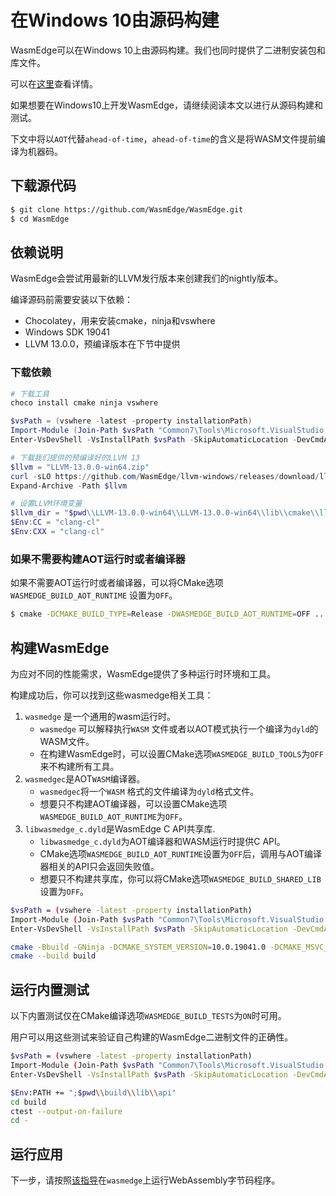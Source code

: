 # 在Windows 10由源码构建

WasmEdge可以在Windows 10上由源码构建。我们也同时提供了二进制安装包和库文件。

可以在[这里](https://github.com/WasmEdge/WasmEdge/blob/master/.github/workflows/build.yml#L266-L322)查看详情。

如果想要在Windows10上开发WasmEdge，请继续阅读本文以进行从源码构建和测试。

下文中将以`AOT`代替`ahead-of-time`，`ahead-of-time`的含义是将WASM文件提前编译为机器码。

## 下载源代码

```bash
$ git clone https://github.com/WasmEdge/WasmEdge.git
$ cd WasmEdge
```

## 依赖说明

WasmEdge会尝试用最新的LLVM发行版本来创建我们的nightly版本。

编译源码前需要安装以下依赖：

- Chocolatey，用来安装cmake，ninja和vswhere
- Windows SDK 19041
- LLVM 13.0.0，预编译版本在下节中提供

### 下载依赖

```powershell
# 下载工具
choco install cmake ninja vswhere

$vsPath = (vswhere -latest -property installationPath)
Import-Module (Join-Path $vsPath "Common7\Tools\Microsoft.VisualStudio.DevShell.dll")
Enter-VsDevShell -VsInstallPath $vsPath -SkipAutomaticLocation -DevCmdArguments "-arch=x64 -host_arch=x64 -winsdk=10.0.19041.0"

# 下载我们提供的预编译好的LLVM 13
$llvm = "LLVM-13.0.0-win64.zip"
curl -sLO https://github.com/WasmEdge/llvm-windows/releases/download/llvmorg-13.0.0/LLVM-13.0.0-win64.zip -o $llvm
Expand-Archive -Path $llvm

# 设置LLVM环境变量
$llvm_dir = "$pwd\\LLVM-13.0.0-win64\\LLVM-13.0.0-win64\\lib\\cmake\\llvm"
$Env:CC = "clang-cl"
$Env:CXX = "clang-cl"
```

### 如果不需要构建AOT运行时或者编译器

如果不需要AOT运行时或者编译器，可以将CMake选项`WASMEDGE_BUILD_AOT_RUNTIME` 设置为`OFF`。

```bash
$ cmake -DCMAKE_BUILD_TYPE=Release -DWASMEDGE_BUILD_AOT_RUNTIME=OFF ..
```

## 构建WasmEdge

为应对不同的性能需求，WasmEdge提供了多种运行时环境和工具。

构建成功后，你可以找到这些wasmedge相关工具：

1. `wasmedge` 是一个通用的wasm运行时。
   * `wasmedge` 可以解释执行`WASM` 文件或者以AOT模式执行一个编译为`dyld`的WASM文件。
   * 在构建WasmEdge时，可以设置CMake选项`WASMEDGE_BUILD_TOOLS`为`OFF`来不构建所有工具。
2. `wasmedgec`是AOT`WASM`编译器。
   * `wasmedgec`将一个`WASM` 格式的文件编译为`dyld`格式文件。
   * 想要只不构建AOT编译器，可以设置CMake选项`WASMEDGE_BUILD_AOT_RUNTIME`为`OFF`。
3. `libwasmedge_c.dyld`是WasmEdge C API共享库.
   * `libwasmedge_c.dyld`为AOT编译器和WASM运行时提供C API。
   * CMake选项`WASMEDGE_BUILD_AOT_RUNTIME`设置为`OFF`后，调用与AOT编译器相关的API只会返回失败值。
   * 想要只不构建共享库，你可以将CMake选项`WASMEDGE_BUILD_SHARED_LIB`设置为`OFF`。

```bash
$vsPath = (vswhere -latest -property installationPath)
Import-Module (Join-Path $vsPath "Common7\Tools\Microsoft.VisualStudio.DevShell.dll")
Enter-VsDevShell -VsInstallPath $vsPath -SkipAutomaticLocation -DevCmdArguments "-arch=x64 -host_arch=x64 -winsdk=10.0.19041.0"

cmake -Bbuild -GNinja -DCMAKE_SYSTEM_VERSION=10.0.19041.0 -DCMAKE_MSVC_RUNTIME_LIBRARY=MultiThreadedDLL "-DLLVM_DIR=$llvm_dir" -DWASMEDGE_BUILD_TESTS=ON -DWASMEDGE_BUILD_PACKAGE="ZIP" .
cmake --build build
```

## 运行内置测试

以下内置测试仅在CMake编译选项`WASMEDGE_BUILD_TESTS`为`ON`时可用。

用户可以用这些测试来验证自己构建的WasmEdge二进制文件的正确性。

```bash
$vsPath = (vswhere -latest -property installationPath)
Import-Module (Join-Path $vsPath "Common7\Tools\Microsoft.VisualStudio.DevShell.dll")
Enter-VsDevShell -VsInstallPath $vsPath -SkipAutomaticLocation -DevCmdArguments "-arch=x64 -host_arch=x64 -winsdk=10.0.19041.0"

$Env:PATH += ";$pwd\\build\\lib\\api"
cd build
ctest --output-on-failure
cd -
```

## 运行应用

下一步，请按照[该指导](run.md)在`wasmedge`上运行WebAssembly字节码程序。
